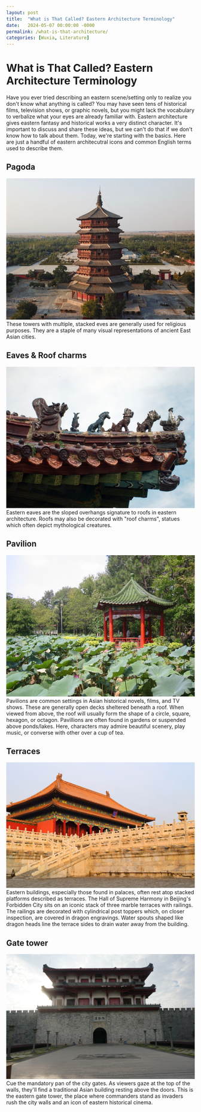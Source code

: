 ```yaml
---
layout: post
title:  "What is That Called? Eastern Architecture Terminology"
date:   2024-05-07 00:00:00 -0000
permalink: /what-is-that-architecture/
categories: [Wuxia, Literature]
---
```

# What is That Called? Eastern Architecture Terminology
Have you ever tried describing an eastern scene/setting only to realize you don't know what anything is called? You may have seen tens of historical films, television shows, or graphic novels, but you might lack the vocabulary to verbalize what your eyes are already familiar with. Eastern architecture gives eastern fantasy and historical works a very distinct character. It's important to discuss and share these ideas, but we can't do that if we don't know how to talk about them. Today, we're starting with the basics. Here are just a handful of eastern architecutral icons and common English terms used to describe them.

## Pagoda
![Pagoda](/img/journal/what-is-that-architecture-pagoda.jpg)
These towers with multiple, stacked eves are generally used for religious purposes. They are a staple of many visual representations of ancient East Asian cities.

## Eaves & Roof charms
![Roof charms](/img/journal/what-is-that-architecture-roof-charms.jpg)
Eastern eaves are the sloped overhangs signature to roofs in eastern architecture. Roofs may also be decorated with "roof charms", statues which often depict mythological creatures.

## Pavilion
![Pavillion](/img/journal/what-is-that-architecture-pavillion.jpg)
Pavilions are common settings in Asian historical novels, films, and TV shows. These are generally open decks sheltered beneath a roof. When viewed from above, the roof will usually form the shape of a circle, square, hexagon, or octagon. Pavillions are often found in gardens or suspended above ponds/lakes. Here, characters may admire beautiful scenery, play music, or converse with other over a cup of tea.

## Terraces
![Hall of Supreme Harmony in Beijing's Forbidden City rests atop stacked white terraces](/img/journal/what-is-that-architecture-terraces.jpg)
Eastern buildings, especially those found in palaces, often rest atop stacked platforms described as terraces. The Hall of Supreme Harmony in Beijing's Forbidden City sits on an iconic stack of three marble terraces with railings. The railings are decorated with cylindrical post toppers which, on closer inspection, are covered in dragon engravings. Water spouts shaped like dragon heads line the terrace sides to drain water away from the building.

## Gate tower
![Chinese gate tower](/img/journal/what-is-that-architecture-gate-tower.jpg)
Cue the mandatory pan of the city gates. As viewers gaze at the top of the walls, they'll find a traditional Asian building resting above the doors. This is the eastern gate tower, the place where commanders stand as invaders rush the city walls and an icon of eastern historical cinema.
